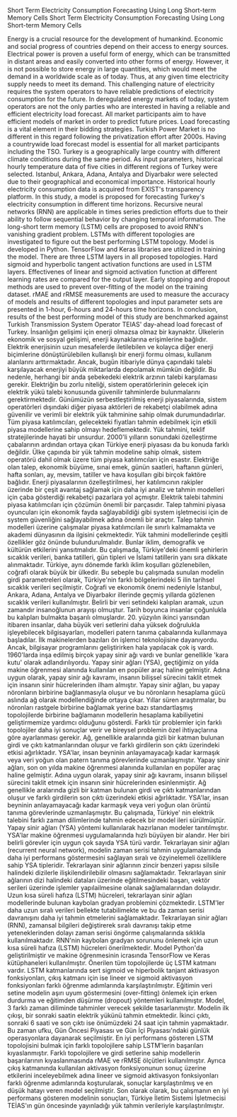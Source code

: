 


Short Term Electricity Consumption Forecasting Using Long Short-term Memory Cells
Short Term Electricity Consumption Forecasting Using Long Short-term Memory Cells


Energy is a crucial resource for the development of humankind. Economic and social progress of countries depend on their access to energy sources. Electrical power is proven a useful form of energy, which can be transmitted in distant areas and easily converted into other forms of energy. However, it is not possible to store energy in large quantities, which would meet the demand in a worldwide scale as of today. Thus, at any given time electricity supply needs to meet its demand. This challenging nature of electricity requires the system operators to have reliable predictions of electricity consumption for the future. In deregulated energy markets of today, system operators are not the only parties who are interested in having a reliable and efficient electricity load forecast. All market participants aim to have efficient models of market in order to predict future prices. Load forecasting is a vital element in their bidding strategies. Turkish Power Market is no different in this regard following the privatization effort after 2000s. Having a countrywide load forecast model is essential for all market participants including the TSO. Turkey is a geographically large country with different climate conditions during the same period. As input parameters, historical hourly temperature data of five cities in different regions of Turkey were selected. Istanbul, Ankara, Adana, Antalya and Diyarbakır were selected due to their geographical and economical importance. Historical hourly electricity consumption data is acquired from EXIST's transparency platform. In this study, a model is proposed for forecasting Turkey's electricity consumption in different time horizons. Recursive neural networks (RNN) are applicable in times series prediction efforts due to their ability to follow sequential behavior by changing temporal information. The long-short term memory (LSTM) cells are proposed to avoid RNN's vanishing gradient problem. LSTMs with different topologies are investigated to figure out the best performing LSTM topology. Model is developed in Python. TensorFlow and Keras libraries are utilized in training the model. There are three LSTM layers in all proposed topologies. Hard sigmoid and hyperbolic tangent activation functions are used in LSTM layers. Effectivenes of linear and sigmoid activation function at different learning rates are compared for the output layer. Early stopping and dropout methods are used to prevent over-fitting of the model on the training dataset. rMAE and rRMSE measurements are used to measure the accuracy of models and results of different topologies and input parameter sets are presented in 1-hour, 6-hours and 24-hours time horizons. In conclusion, results of the best performing model of this study are benchmarked against Turkish Transmission System Operator TEIAS' day-ahead load forecast of Turkey.
İnsanlığın gelişimi için enerji olmazsa olmaz bir kaynaktır. Ülkelerin ekonomik ve sosyal gelişimi, enerji kaynaklarına erişimlerine bağlıdır. Elektrik enerjisinin uzun mesafelerde iletilebilen ve kolayca diğer enerji biçimlerine dönüştürülebilen kullanışlı bir enerji formu olması, kullanım alanlarını arttırmaktadır. Ancak, bugün itibariyle dünya çapındaki talebi karşılayacak enerjiyi büyük miktarlarda depolamak mümkün değildir. Bu nedenle, herhangi bir anda şebekedeki elektrik arzının talebi karşılaması gerekir. Elektriğin bu zorlu niteliği, sistem operatörlerinin gelecek için elektrik yükü talebi konusunda güvenilir tahminlerde bulunmalarını gerektirmektedir. Günümüzün serbestleştirilmiş enerji piyasalarında, sistem operatörleri dışındaki diğer piyasa aktörleri de rekabetçi olabilmek adına güvenilir ve verimli bir elektrik yük tahminine sahip olmak durumundadırlar. Tüm piyasa katılımcıları, gelecekteki fiyatları tahmin edebilmek için etkili piyasa modellerine sahip olmayı hedeflemektedir. Yük tahmini, teklif stratejilerinde hayati bir unsurdur. 2000'li yılların sonundaki özelleştirme çabalarının ardından ortaya çıkan Türkiye enerji piyasası da bu konuda farklı değildir. Ülke çapında bir yük tahmin modeline sahip olmak, sistem operatörü dahil olmak üzere tüm piyasa katılımcıları için esastır. Elektriğe olan talep, ekonomik büyüme, sınai emek, günün saatleri, haftanın günleri, hafta sonları, ay, mevsim, tatiller ve hava koşulları gibi birçok faktöre bağlıdır. Enerji piyasalarının özelleştirilmesi, her katılımcının rakipler üzerinde bir çeşit avantaj sağlamak için daha iyi analiz ve tahmin modelleri için çaba gösterdiği rekabetçi pazarlara yol açmıştır. Elektrik talebi tahmini piyasa katılımcıları için çözümün önemli bir parçasıdır. Talep tahmini piyasa oyuncuları için ekonomik fayda sağlayabildiği gibi system işletmecisi için de system güvenliğini sağlayabilmek adına önemli bir araçtır. Talep tahmin modelleri üzerine çalışmalar piyasa katılımcıları ile sınırlı kalmamakta ve akademi dünyasının da ilgisini çekmektedir. Yük tahmini modellerinde çeşitli özellikler göz önünde bulundurulmalıdır. Bunlar iklim, demografik ve kültürün etkilerini yansıtmalıdır. Bu çalışmada, Türkiye'deki önemli şehirlerin sıcaklık verileri, banka tatilleri, gün tipleri ve İslami tatillerin yanı sıra dikkate alınmaktadır. Türkiye, aynı dönemde farklı iklim koşulları gözlenebilen, coğrafi olarak büyük bir ülkedir. Bu sebeple bu çalışmada sunulan modelin girdi parametreleri olarak, Türkiye'nin farklı bölgelerindeki 5 ilin tarihsel sıcaklık verileri seçilmiştir. Coğrafi ve ekonomik önemi nedeniyle İstanbul, Ankara, Adana, Antalya ve Diyarbakır illerinde geçmiş yıllarda gözlenen sıcaklık verileri kullanılmıştır. Belirli bir veri setindeki kalıpları aramak, uzun zamandır insanoğlunun arayışı olmuştur. Tarih boyunca insanlar çoğunlukla bu kalıpları bulmakta başarılı olmuşlardır. 20. yüzyılın ikinci yarısından itibaren insanlar, daha büyük veri setlerini daha yüksek doğrulukla işleyebilecek bilgisayarları, modelleri patern tanıma çabalarında kullanmaya başladılar. İlk makinelerden bazıları ön işlemci teknolojisine dayanıyordu. Ancak, bilgisayar programlarını geliştirirken hala yapılacak çok iş vardı. 1960'larda inşa edilmiş birçok yapay sinir ağı vardı ve bunlar genellikle 'kara kutu' olarak adlandırılıyordu. Yapay sinir ağları (YSA), geçtiğimiz on yılda makine öğrenmesi alanında kullanılan en popüler araç haline gelmiştir. Adına uygun olarak, yapay sinir ağı kavramı, insanın bilişsel sürecini taklit etmek için insanın sinir hücrelerinden ilham almıştır. Yapay sinir ağları, bu yapay nöronların birbirine bağlanmasıyla oluşur ve bu nöronların hesaplama gücü aslında ağ olarak modellendiğinde ortaya çıkar. Yıllar süren araştırmalar, bu nöronları rastgele birbirine bağlamak yerine bazı standartlaşmış topolojilerde birbirine bağlamanın modellerin hesaplama kabiliyetini geliştirmemize yardımcı olduğunu gösterdi. Farklı tür problemler için farklı topolojiler daha iyi sonuçlar verir ve bireysel problemin özel ihtiyaçlarına göre ayarlanması gerekir. Ağ, genellikle aralarında gizli bir katman bulunan girdi ve çıktı katmanlarından oluşur ve farklı girdilerin son çıktı üzerindeki etkisi ağırlıktadır. YSA'lar, insan beyninin anlayamayacağı kadar karmaşık veya veri yoğun olan patern tanıma görevlerinde uzmanlaşmıştır. Yapay sinir ağları, son on yılda makine öğrenmesi alanında kullanılan en popüler araç haline gelmiştir. Adına uygun olarak, yapay sinir ağı kavramı, insanın bilişsel sürecini taklit etmek için insanın sinir hücrelerinden esinlenmiştir. Ağ genellikle aralarında gizli bir katman bulunan girdi ve çıktı katmanlarından oluşur ve farklı girdilerin son çıktı üzerindeki etkisi ağırlıktadır. YSA'lar, insan beyninin anlayamayacağı kadar karmaşık veya veri yoğun olan örüntü tanıma görevlerinde uzmanlaşmıştır. Bu çalışmada, Türkiye' nin elektrik talebini farklı zaman dilimlerinde tahmin edecek bir model ileri sürülmüştür. Yapay sinir ağları (YSA) yöntemi kullanılarak hazırlanan modeler tanıtılmıştır. YSA'lar makine öğrenmesi uygulamalarında hızlı büyüyen bir alandır. Her biri belirli görevler için uygun çok sayıda YSA türü vardır. Tekrarlayan sinir ağları (recurrent neural network), modelin zaman serisi tahmin uygulamalarında daha iyi performans göstermesini sağlayan sıralı ve özyinelemeli özelliklere sahip YSA tipleridir. Tekrarlayan sinir ağlarının zincir benzeri yapısı silsile halindeki dizilerle ilişkilendirilebilir olmasını sağlamaktadır. Tekrarlayan sinir ağlarının dizi halindeki dataları üzerinde eğitilmesindeki başarı, vektör serileri üzerinde işlemler yapılailmesine olanak sağlamalarından dolayıdır. Uzun kısa süreli hafıza (LSTM) hücreleri, tekrarlayan sinir ağları modellerinde bulunan kaybolan gradyan problemini çözmektedir. LSTM'ler daha uzun sıralı verileri bellekte tutabilimekte ve bu da zaman serisi davranışını daha iyi tahmin etmelerini sağlamaktadır. Tekrarlayan sinir ağları (RNN), zamansal bilgileri değiştirerek sıralı davranışı takip etme yeteneklerinden dolayı zaman serisi öngörme çalışmalarında sıklıkla kullanılmaktadır. RNN'nin kaybolan gradyan sorununu önlemek için uzun kısa süreli hafıza (LSTM) hücreleri önerilmektedir. Model Python'da geliştirilmiştir ve makine öğrenmesinin icrasında TensorFlow ve Keras kütüphaneleri kullanılmıştır. Önerilen tüm topolojilerde üç LSTM katmanı vardır. LSTM katmanlarında sert sigmoid ve hiperbolik tanjant aktivasyon fonksiyonları, çıkış katmanı için ise lineer ve sigmoid aktivasyon fonksiyonları farklı öğrenme adımlarında karşılaştırılmıştır. Eğitimin veri setine modelin aşırı uyum göstermesini (over-fitting) önlemek için erken durdurma ve eğitimden düşürme (dropout) yöntemleri kullanılmıştır. Model, 3 farklı zaman diliminde tahminler verecek şekilde tasarlanmıştır. Modelin ilk çıkışı, bir sonraki saatin elektrik yükünü tahmin etmektedir. İkinci çıktı, sonraki 6 saati ve son çıktı ise önümüzdeki 24 saat için tahmin yapmaktadır. Bu zaman ufku, Gün Öncesi Piyasası ve Gün İçi Piyasası'ndaki günlük operasyonlara dayanarak seçilmiştir. En iyi performans gösteren LSTM topolojisini bulmak için farklı topolojilere sahip LSTM'lerin başarıları kıyaslanmıştır. Farklı topolojilere ve girdi setlerine sahip modellerin başarılarının kıyaslanmasında rMAE ve rRMSE ölçütleri kullanılmıştır. Ayrıca çıkış katmanında kullanılan aktivasyon fonksiyonunun sonuç üzerine etkilerini inceleyebilmek adına lineer ve sigmoid aktivasyon fonksiyonları farklı öğrenme adımlarında koşturularak, sonuçlar karşılaştırılmış ve en düşük hatayı veren model seçilmiştir. Son olarak olarak, bu çalışmanın en iyi performans gösteren modelinin sonuçları, Türkiye İletim Sistemi İşletmecisi TEİAS'ın gün öncesinde yayınladığı yük tahmin verileriyle karşılaştırılmıştır.
